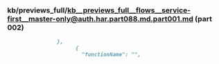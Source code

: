 ### kb/previews_full/kb__previews_full__flows__service-first__master-only@auth.har.part088.md.part001.md (part 002)

```md
                },
                      {
                        "functionName": "",
      
```

```
